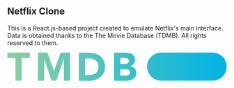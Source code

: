 ## Netflix Clone

This is a React.js-based project created to emulate Netflix's main interface. Data is obtained thanks to the The Movie Database (TDMB). All rights reserved to them.

![logo-tmdb](./src/assets/logo-tmdb.svg)
